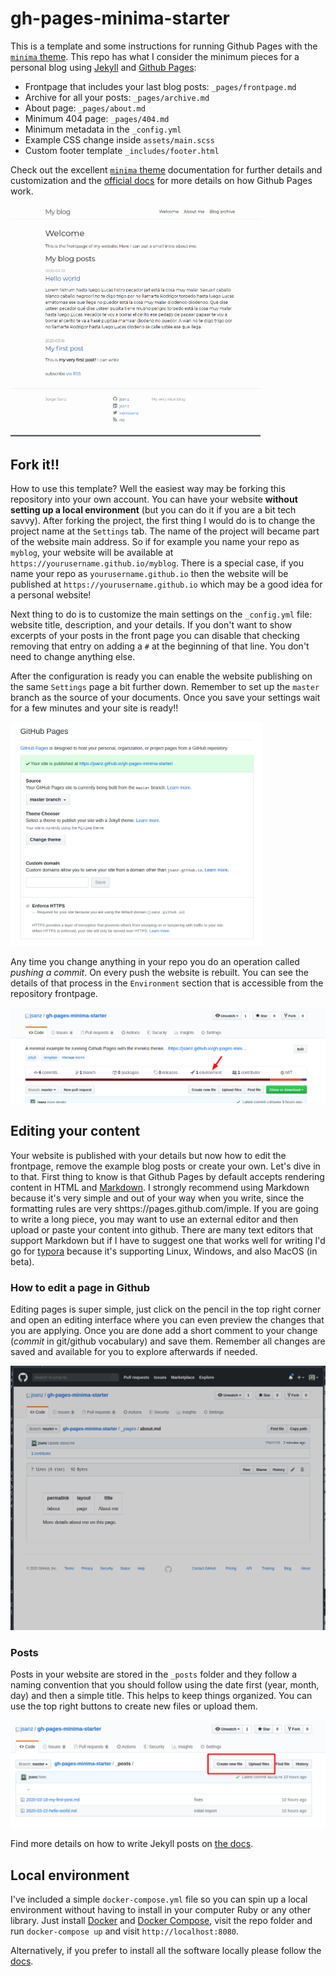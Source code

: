 # gh-pages-minima-starter

This is a template and some instructions for running Github Pages with the [`minima` theme][minima]. This repo has what I consider the minimum pieces for a personal blog using [Jekyll][jk] and [Github Pages][gh-site]:

* Frontpage that includes your last blog posts: `_pages/frontpage.md`
* Archive for all your posts: `_pages/archive.md`
* About page: `_pages/about.md`
* Minimum 404 page: `_pages/404.md`
* Minimum metadata in the `_config.yml`
* Example CSS change inside `assets/main.scss`
* Custom footer template `_includes/footer.html`

Check out the excellent [`minima` theme][minima] documentation for further details and customization and the [official docs][gh] for more details on how Github Pages work.

<img src="./assets/imgs/screenshot.png" width="400px">

## Fork it!!

How to use this template? Well the easiest way may be forking this repository into your own account. You can have your website **without setting up a local environment** (but you can do it if you are a bit tech savvy). After forking the project, the first thing I would do is to change the project name at the `Settings` tab. The name of the project will became part of the website main address. So if for example you name your repo as `myblog`, your website will be available at `https://yourusername.github.io/myblog`. There is a special case, if you name your repo as `yourusername.github.io` then the website will be published at `https://yourusername.github.io` which may be a good idea for a personal website!

Next thing to do is to customize the main settings on the `_config.yml` file: website title, description, and your details. If you don't want to show excerpts of your posts in the front page you can disable that checking removing that entry on adding a `#` at the beginning of that line. You don't need to change anything else.

After the configuration is ready you can enable the website publishing on the same `Settings` page a bit further down. Remember to set up the `master` branch as the source of your documents. Once you save your settings wait for a few minutes and your site is ready!!

<img src="./assets/imgs/gh-pages.png" width="80%">

Any time you change anything in your repo you do an operation called _pushing a commit_. On every push the website is rebuilt. You can see the details of that process in the `Environment` section that is accessible from the repository frontpage.

![](./assets/imgs/environments.png)

## Editing your content

Your website is published with your details but now how to edit the frontpage, remove the example blog posts or create your own. Let's dive in to that. First thing to know is that Github Pages by default accepts rendering content in HTML and [Markdown][md]. I strongly recommend using Markdown because it's very simple and out of your way when you write, since the formatting rules are very shttps://pages.github.com/imple. If you are going to write a long piece, you may want to use an external editor and then upload or paste your content into github. There are many text editors that support Markdown but if I have to suggest one that works well for writing I'd go for [typora][typora] because it's supporting Linux, Windows, and also MacOS (in beta).

### How to edit a page in Github

Editing pages is super simple, just click on the pencil in the top right corner and open an editing interface where you can even preview the changes that you are applying. Once you are done add a short comment to your change (_commit_ in git/github vocabulary) and save them. Remember all changes are saved and available for you to explore afterwards if needed.

![](./assets/imgs/editing.gif)

### Posts

Posts in your website are stored in the `_posts` folder and they follow a naming convention that you should follow using the date first (year, month, day) and then a simple title. This helps to keep things organized. You can use the top right buttons to create new files or upload them.

![](./assets/imgs/files.png)

Find more details on how to write Jekyll posts on [the docs][jk-posts].

## Local environment

I've included a simple `docker-compose.yml` file so you can spin up a local environment without having to install in your computer Ruby or any other library. Just install [Docker][docker] and [Docker Compose][compose], visit the repo folder and run `docker-compose up` and visit `http://localhost:8080`. 

Alternatively, if you prefer to install all the software locally please follow the [docs][install].


[gh-site]: https://pages.github.com/
[jk]: https://jekyllrb.com/
[minima]: https://github.com/jekyll/minima/tree/2.5-stable
[gh]: https://help.github.com/en/github/working-with-github-pages
[install]: https://help.github.com/en/github/working-with-github-pages/testing-your-github-pages-site-locally-with-jekyll
[docker]: https://docs.docker.com/get-docker/
[compose]: https://docs.docker.com/compose/install/
[gh-settings]: https://help.github.com/en/github/working-with-github-pages/configuring-a-publishing-source-for-your-github-pages-site
[md]: https://daringfireball.net/projects/markdown/syntax
[typora]: https://typora.io/
[jk-posts]: https://jekyllrb.com/docs/posts/